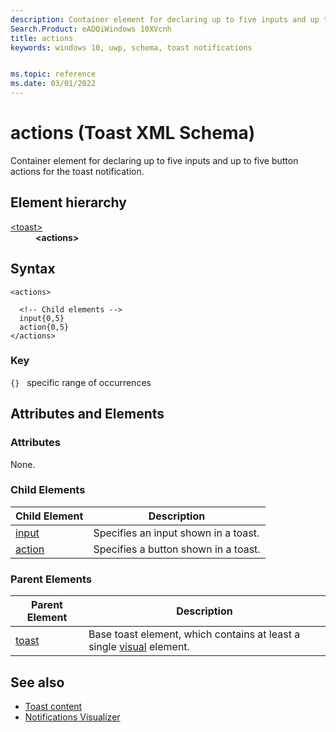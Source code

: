 ```yaml
---
description: Container element for declaring up to five inputs and up to five button actions for the toast notification.
Search.Product: eADQiWindows 10XVcnh
title: actions
keywords: windows 10, uwp, schema, toast notifications


ms.topic: reference
ms.date: 03/01/2022
---
```


# actions (Toast XML Schema)

Container element for declaring up to five inputs and up to five button actions for the toast notification.

## Element hierarchy

<dl>
<dt><a href="element-toast.md">&lt;toast&gt;</a></dt>
<dd><b>&lt;actions&gt;</b></dd>
</dl>

## Syntax

``` syntax
<actions>

  <!-- Child elements -->
  input{0,5}
  action{0,5}   
</actions>
```

### Key

`{}`   specific range of occurrences

## Attributes and Elements


### Attributes

None.

### Child Elements

| Child Element | Description |
|---------------|-------------|
| [input](element-input.md) | Specifies an input shown in a toast. |
| [action](element-action.md) | Specifies a button shown in a toast. |

### Parent Elements

| Parent Element | Description |
|----------------|-------------|
| [toast](element-toast.md) | Base toast element, which contains at least a single [visual](element-visual.md) element. |


## See also

* [Toast content](/windows/apps/design/shell/tiles-and-notifications/adaptive-interactive-toasts)
* [Notifications Visualizer](/windows/apps/design/shell/tiles-and-notifications/notifications-visualizer)




 

 

